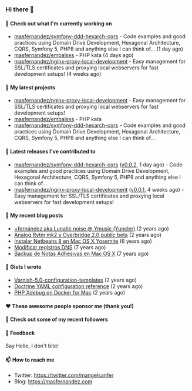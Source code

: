 ### Hi there 👋

#### 👷 Check out what I'm currently working on

- [masfernandez/symfony-ddd-hexarch-cqrs](https://github.com/masfernandez/symfony-ddd-hexarch-cqrs) - Code examples and good practices using Domain Drive Development, Hexagonal Architecture, CQRS, Symfony 5, PHP8 and anything else I can think of... (1 day ago)
- [masfernandez/embalses](https://github.com/masfernandez/embalses) - PHP kata (4 days ago)
- [masfernandez/nginx-proxy-local-development](https://github.com/masfernandez/nginx-proxy-local-development) - Easy management for SSL/TLS certificates and proxying local webservers for fast development setups! (4 weeks ago)

#### 🌱 My latest projects

- [masfernandez/nginx-proxy-local-development](https://github.com/masfernandez/nginx-proxy-local-development) - Easy management for SSL/TLS certificates and proxying local webservers for fast development setups!
- [masfernandez/embalses](https://github.com/masfernandez/embalses) - PHP kata
- [masfernandez/symfony-ddd-hexarch-cqrs](https://github.com/masfernandez/symfony-ddd-hexarch-cqrs) - Code examples and good practices using Domain Drive Development, Hexagonal Architecture, CQRS, Symfony 5, PHP8 and anything else I can think of...

#### 🔭 Latest releases I've contributed to

- [masfernandez/symfony-ddd-hexarch-cqrs](https://github.com/masfernandez/symfony-ddd-hexarch-cqrs) ([v0.0.2](https://github.com/masfernandez/symfony-ddd-hexarch-cqrs/releases/tag/v0.0.2), 1 day ago) - Code examples and good practices using Domain Drive Development, Hexagonal Architecture, CQRS, Symfony 5, PHP8 and anything else I can think of...
- [masfernandez/nginx-proxy-local-development](https://github.com/masfernandez/nginx-proxy-local-development) ([v0.0.1](https://github.com/masfernandez/nginx-proxy-local-development/releases/tag/v0.0.1), 4 weeks ago) - Easy management for SSL/TLS certificates and proxying local webservers for fast development setups!

#### 📜 My recent blog posts

- [&#43;fernández aka Lunatic noise @ Ymusic (Yuncler)](http://feedproxy.google.com/~r/masfernandez/~3/Wu1soh-hoiM/fernandez-ymusic-yuncler) (2 years ago)
- [Analog Rytm mk2 y Overbridge 2.0 public beta](http://feedproxy.google.com/~r/masfernandez/~3/ey9AyBhCJjA/analog-rytm-y-overbridge-public-beta) (2 years ago)
- [Instalar Netbeans 8 en Mac OS X Yosemite](http://feedproxy.google.com/~r/masfernandez/~3/WpKG5XaHkmQ/instalar-netbeans-8-en-mac-os-x-yosemite) (6 years ago)
- [Modificar registros DNS](http://feedproxy.google.com/~r/masfernandez/~3/VrOfBhEiEGo/modificar-registros-dns) (7 years ago)
- [Backup de Notas Adhesivas en Mac OS X](http://feedproxy.google.com/~r/masfernandez/~3/FD08LjerKE8/backup-de-notas-adhesivas-en-mac-os-x) (7 years ago)

#### 📓 Gists I wrote

- [Varnish-5.0-configuration-templates](https://gist.github.com/56f2794ee6c9a0e46947b469a7653a5c) (2 years ago)
- [Doctrine YAML configuration reference](https://gist.github.com/8ac27c85e889986f51ed1ee3a1209ff3) (2 years ago)
- [PHP Xdebug on Docker for Mac](https://gist.github.com/fb1ad02b624f911040b70afbf9c6db44) (2 years ago)

#### ❤️ These awesome people sponsor me (thank you!)


#### 👯 Check out some of my recent followers


#### 💬 Feedback

Say Hello, I don't bite!

#### 📫 How to reach me

- Twitter: https://twitter.com/mangelsanfer
- Blog: https://masfernandez.com
